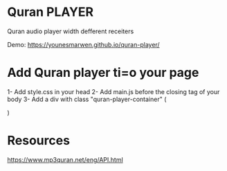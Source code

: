 # Quran PLAYER
Quran audio player width defferent receiters

Demo: https://younesmarwen.github.io/quran-player/

# Add Quran player ti=o your page
1- Add style.css in your head
2- Add main.js before the closing tag of your body </body>
3- Add a div with class "quran-player-container" (<div class="quran-player-container"></div>)

# Resources
https://www.mp3quran.net/eng/API.html